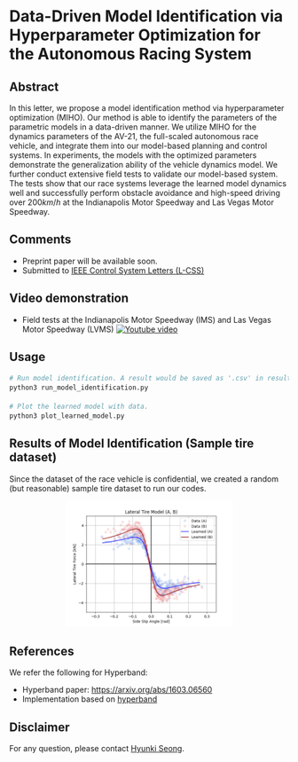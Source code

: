# Data-Driven Model Identification via Hyperparameter Optimization for the Autonomous Racing System

## Abstract
In this letter, we propose a model identification method via hyperparameter optimization (MIHO). Our method is able to identify the parameters of the parametric models in a data-driven manner. We utilize MIHO for the dynamics parameters of the AV-21, the full-scaled autonomous race vehicle, and integrate them into our model-based planning and control systems. In experiments, the models with the optimized parameters demonstrate the generalization ability of the vehicle dynamics model. We further conduct extensive field tests to validate our model-based system. The tests show that our race systems leverage the learned model dynamics well and successfully perform obstacle avoidance and high-speed driving over $200 km/h$ at the Indianapolis Motor Speedway and Las Vegas Motor Speedway.

## Comments
- Preprint paper will be available soon.
- Submitted to [IEEE Control System Letters (L-CSS)](http://ieee-cssletters.dei.unipd.it/)

## Video demonstration
- Field tests at the Indianapolis Motor Speedway (IMS) and Las Vegas Motor Speedway (LVMS)
[![Youtube video](http://img.youtube.com/vi/xxxxx/0.jpg)](https://youtu.be/xxxxx)

## Usage
```bash
# Run model identification. A result would be saved as '.csv' in results directory.
python3 run_model_identification.py

# Plot the learned model with data.
python3 plot_learned_model.py
```

## Results of Model Identification (Sample tire dataset)
Since the dataset of the race vehicle is confidential, we created a random (but reasonable) sample tire dataset to run our codes.
<p align="center">
    <img src = "results/result_FyA_FyB.png" width="60%" height="60%">
</p>

## References
We refer the following for Hyperband:
- Hyperband paper: <https://arxiv.org/abs/1603.06560>
- Implementation based on [hyperband](https://github.com/bkj/hyperband)

## Disclaimer

For any question, please contact [Hyunki Seong](https://github.com/hynkis).
